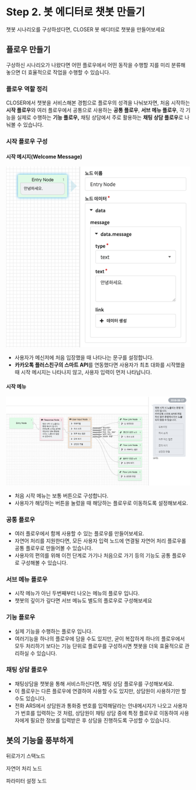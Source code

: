 # Step 2. 봇 에디터로 챗봇 만들기

챗봇 시나리오를 구상하셨다면, CLOSER 봇 에디터로 챗봇을 만들어보세요

## 플로우 만들기

구상하신 시나리오가 나왔다면 어떤 플로우에서 어떤 동작을 수행할 지를 미리 분류해 놓으면 더 효율적으로 작업을 수행할 수 있습니다.

### 플로우 역할 정리

CLOSER에서 챗봇을 서비스해본 경험으로 플로우의 성격을 나눠보자면, 처음 시작하는 **시작 플로우**와 여러 플로우에서 공통으로 사용하는 **공통 플로우**, **서브 메뉴 플로우**, 각 기능을 실제로 수행하는 **기능 플로우,** 채팅 상담에서 주로 활용하는 **채팅 상담 플로우**로 나눠볼 수 있습니다.

### 시작 플로우 구성

#### 시작 메시지\(Welcome Message\)

![](../../.gitbook/assets/guide_%20%2817%29.png)

* 사용자가 메신저에 처음 입장했을 때 나타나는 문구를 설정합니다.
* **카카오톡 플러스친구의 스마트 API**를 연동했다면 사용자가 최초 대화를 시작했을 때 시작 메시지는 나타나지 않고, 사용자 입력이 먼저 나타납니다.

#### 시작 메뉴

![](../../.gitbook/assets/guide_%20%285%29.png)

* 처음 시작 메뉴는 보통 버튼으로 구성합니다.
* 사용자가 해당하는 버튼을 눌렀을 때 해당하는 플로우로 이동하도록 설정해보세요.

### 공통 플로우

* 여러 플로우에서 함께 사용할 수 있는 플로우를 만들어보세요.
* 자연어 처리를 지원한다면, 모든 사용자 입력 노드에 연결될 자연어 처리 플로우롤 공통 플로우로 만들어볼 수 있습니다.
* 사용자의 편의를 위해 이전 단계로 가기나 처음으로 가기 등의 기능도 공통 플로우로 구성해볼 수 있습니다.

### 서브 메뉴 플로우

* 시작 메뉴가 아닌 두번째부터 나오는 메뉴의 플로우 입니다.
* 챗봇의 깊이가 깊다면 서브 메뉴도 별도의 플로우로 구성해보세요

### 기능 플로우

* 실제 기능을 수행하는 플로우 입니다.
* 여러기능을 하나의 플로우에 담을 수도 있지만, 굳이 복잡하게 하나의 플로우에서 모두 처리하기 보다는 기능 단위로 플로우를 구성하시면 챗봇을 더욱 효율적으로 관리하실 수 있습니다.

### 채팅 상담 플로우

*  채팅상담을 챗봇을 통해 서비스하신다면, 채팅 상담 플로우를 구성해보세요.
* 이 플로우는 다른 플로우에 연결하여 사용할 수도 있지만, 상담원이 사용하기만 할 수도 있습니다.
* 전화 ARS에서 상담원과 통화중 번호를 입력해달라는 안내메시지가 나오고 사용자가 번호를 입력하는 것 처럼, 상담원이 채팅 상담 중에 특정 플로우로 이동하여 사용자에게 필요한 정보를 입력받은 후 상담을 진행하도록 구성할 수 있습니다.

## 봇의 기능을 풍부하게

뒤로가기 스택노드

자연어 처리 노드

파라미터 설정 노드

